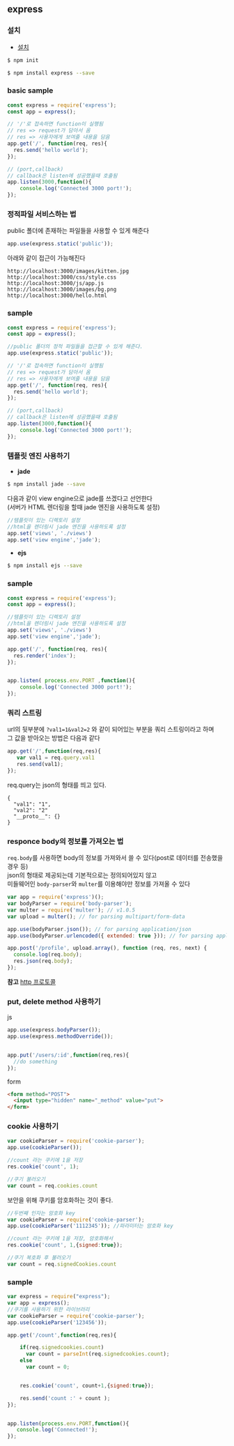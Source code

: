 ## express

### 설치
 - [설치](http://expressjs.com/ko/starter/installing.html)

```bash
$ npm init

$ npm install express --save
```

### basic sample

```js
const express = require('express');
const app = express();

// '/'로 접속하면 function이 실행됨
// res => request가 담아서 옴
// res => 사용자에게 보여줄 내용을 담음
app.get('/', function(req, res){
  res.send('hello world');
});

// (port,callback)
// callback은 listen에 성공했을때 호출됨
app.listen(3000,function(){
    console.log('Connected 3000 port!');
});
```

### 정적파일 서비스하는 법
public 폴더에 존재하는 파일들을 사용할 수 있게 해준다
```js
app.use(express.static('public'));
```
아래와 같이 접근이 가능해진다
```
http://localhost:3000/images/kitten.jpg
http://localhost:3000/css/style.css
http://localhost:3000/js/app.js
http://localhost:3000/images/bg.png
http://localhost:3000/hello.html
```
### sample

```js
const express = require('express');
const app = express();

//public 폴더의 정적 파일들을 접근할 수 있게 해준다.
app.use(express.static('public'));

// '/'로 접속하면 function이 실행됨
// res => request가 담아서 옴
// res => 사용자에게 보여줄 내용을 담음
app.get('/', function(req, res){
  res.send('hello world');
});

// (port,callback)
// callback은 listen에 성공했을때 호출됨
app.listen(3000,function(){
    console.log('Connected 3000 port!');
});
```

### 템플릿 엔진 사용하기
- **jade**
```bash
$ npm install jade --save
```
다음과 같이 view engine으로 jade를 쓰겠다고 선언한다    
(서버가 HTML 렌더링을 할때 jade 엔진을 사용하도록 설정)
```js
//템플릿이 있는 디렉토리 설정
//html을 렌더링시 jade 엔진을 사용하도록 설정
app.set('views', './views')
app.set('view engine','jade');
```
- **ejs**
```bash
$ npm install ejs --save
```

### sample
```js
const express = require('express');
const app = express();

//템플릿이 있는 디렉토리 설정
//html을 렌더링시 jade 엔진을 사용하도록 설정
app.set('views', './views')
app.set('view engine','jade');

app.get('/', function(req, res){
  res.render('index');
});


app.listen( process.env.PORT ,function(){
    console.log('Connected 3000 port!');
});
```

### 쿼리 스트링
url의 뒷부분에 `?val1=1&val2=2` 와 같이 되어있는 부분을 쿼리 스트링이라고 하며  
그 값을 받아오는 방법은 다음과 같다
```js
app.get('/',function(req,res){
   var val1 = req.query.val1
   res.send(val1);
});
```
req.query는 json의 형태를 띄고 있다.
```
{
  "val1": "1",
  "val2": "2"
  "__proto__": {}
}
```

### responce body의 정보를 가져오는 법

`req.body`를 사용하면 body의 정보를 가져와서 쓸 수 있다(post로 데이터를 전송했을 경우 등)  
json의 형태로 제공되는데 기본적으로는 정의되어있지 않고  
미들웨어인 `body-parser`와 `multer`를 이용해야만 정보를 가져올 수 있다

```js
var app = require('express')();
var bodyParser = require('body-parser');
var multer = require('multer'); // v1.0.5
var upload = multer(); // for parsing multipart/form-data

app.use(bodyParser.json()); // for parsing application/json
app.use(bodyParser.urlencoded({ extended: true })); // for parsing application/x-www-form-urlencoded

app.post('/profile', upload.array(), function (req, res, next) {
  console.log(req.body);
  res.json(req.body);
});
```

**참고**
[http 프로토콜](http://exoluse.egloos.com/v/4572381)

### put, delete method 사용하기

js
```js
app.use(express.bodyParser());
app.use(express.methodOverride());


app.put('/users/:id',function(req,res){
  //do something
});

```
form
```html
<form method="POST">
  <input type="hidden" name="_method" value="put">
</form>
```

### cookie 사용하기

```js
var cookieParser = require('cookie-parser');
app.use(cookieParser());

//count 라는 쿠키에 1을 저장
res.cookie('count', 1);

//쿠기 불러오기
var count = req.cookies.count
```
보안을 위해 쿠키를 암호화하는 것이 좋다.
```js
//두번째 인자는 암호화 key
var cookieParser = require('cookie-parser');
app.use(cookieParser('1112345')); //파라미터는 암호화 key

//count 라는 쿠키에 1을 저장, 암호화해서
res.cookie('count', 1,{signed:true});

//쿠기 복호화 후 불러오기
var count = req.signedCookies.count
```
### sample
```js
var express = require("express");
var app = express();
//쿠기를 사용하기 위한 라이브러리
var cookieParser = require('cookie-parser');
app.use(cookieParser('123456'));

app.get('/count',function(req,res){

    if(req.signedcookies.count)
      var count = parseInt(req.signedcookies.count);
    else
      var count = 0;


    res.cookie('count', count+1,{signed:true});

    res.send('count :' + count );
});


app.listen(process.env.PORT,function(){
   console.log('Connected!');
});
```
